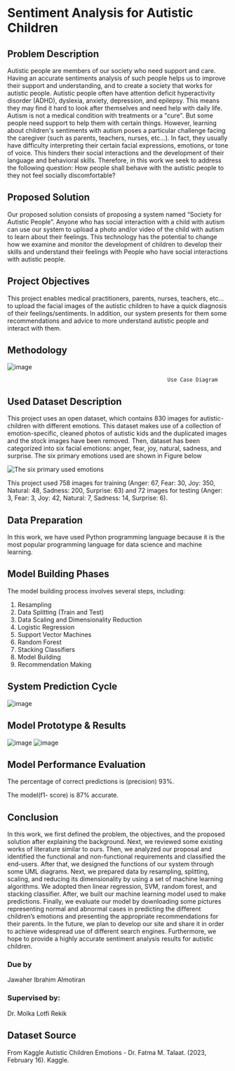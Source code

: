 # Sentiment Analysis for Autistic Children
## Problem Description 
Autistic people are members of our society who need support and care. Having an accurate sentiments analysis of such people helps us to improve their support and understanding, and to create a society that works for autistic people. Autistic people often have attention deficit hyperactivity disorder (ADHD), dyslexia, anxiety, depression, and epilepsy. This means they may find it hard to look after themselves and need help with daily life. Autism is not a medical condition with treatments or a "cure". But some people need support to help them with certain things.
However, learning about children's sentiments with autism poses a particular challenge facing the caregiver (such as parents, teachers, nurses, etc…). In fact, they usually have difficulty interpreting their certain facial expressions, emotions, or tone of voice. This hinders their social interactions and the development of their language and behavioral skills. Therefore, in this work we seek to address the following question: How people shall behave with the autistic people to they not feel socially discomfortable?
## Proposed Solution
Our proposed solution consists of proposing a system named “Society for Autistic People”. Anyone who has social interaction with a child with autism can use our system to upload a photo and/or video of the child with autism to learn about their feelings. This technology has the potential to change how we examine and monitor the development of children to develop their skills and understand their feelings with People who have social interactions with autistic people.
## Project Objectives
This project enables medical practitioners, parents, nurses, teachers, etc… to upload the facial images of the autistic children to have a quick diagnosis of their feelings/sentiments. In addition, our system presents for them some recommendations and advice to more understand autistic people and interact with them.

## Methodology
![image](https://github.com/jawaherIb/Sentiment-Analysis-for-AutisticChildren/assets/136590920/9a8537b6-d779-4c02-b040-ecd4b4d1b18c)
                                                 
                                                       Use Case Diagram 
## Used Dataset Description
This project uses an open dataset, which contains 830 images for autistic-children with different emotions. This dataset makes use of a collection of emotion-specific, cleaned photos of autistic kids and the duplicated images and the stock images have been removed. Then, dataset has been categorized into six facial emotions: anger, fear, joy, natural, sadness, and surprise. The six primary emotions used are shown in Figure below

![The six primary used emotions](https://github.com/jawaherIb/Sentiment-Analysis-for-AutisticChildren/assets/136590920/86320784-d4f9-4605-95fb-16160c9ba760)

This project used 758 images for training (Anger: 67, Fear: 30, Joy: 350, Natural: 48, Sadness: 200, Surprise: 63) and 72 images for testing (Anger: 3, Fear: 3, Joy: 42, Natural: 7, Sadness: 14, Surprise: 6).

## Data Preparation
In this work, we have used Python programming language because it is the most popular programming language for data science and machine learning.

## Model Building Phases
The model building process involves several steps, including:

1. Resampling
2. Data Splitting (Train and Test)
3. Data Scaling and Dimensionality Reduction
4. Logistic Regression
5. Support Vector Machines
6. Random Forest
7. Stacking Classifiers
8. Model Building
9. Recommendation Making

## System Prediction Cycle
![image](https://github.com/jawaherIb/Sentiment-Analysis-for-AutisticChildren/assets/136590920/3d015930-cff7-485e-806d-cdc5ac5f28f9)

## Model Prototype & Results

![image](https://github.com/jawaherIb/Sentiment-Analysis-for-AutisticChildren/assets/136590920/9388ae84-3f75-4ef0-9f7f-f57506363f10)
![image](https://github.com/jawaherIb/Sentiment-Analysis-for-AutisticChildren/assets/136590920/8d2d6b4c-b850-4cb6-880b-3c9d3e0de989)

## Model Performance Evaluation
The percentage of correct predictions is (precision) 93%.

The model(f1- score) is 87% accurate.


## Conclusion
In this work, we first defined the problem, the objectives, and the proposed solution after explaining the background. Next, we reviewed some existing works of literature similar to ours. Then, we analyzed our proposal and identified the functional and non-functional requirements and classified the end-users. After that, we designed the functions of our system through some UML diagrams. Next, we prepared data by resampling, splitting, scaling, and reducing its dimensionality by using a set of machine learning algorithms. We adopted then linear regression, SVM, random forest, and stacking classifier. After, we built our machine learning model used to make predictions. Finally, we evaluate our model by downloading some pictures representing normal and abnormal cases in predicting the different children’s emotions and presenting the appropriate recommendations for their parents.
In the future, we plan to develop our site and share it in order to achieve widespread use of different search engines. Furthermore, we hope to provide a highly accurate sentiment analysis results for autistic children.

### Due by
Jawaher Ibrahim Almotiran
### Supervised by:
Dr. Molka Lotfi Rekik
## Dataset Source 
From Kaggle Autistic Children Emotions - Dr. Fatma M. Talaat. (2023, February 16). Kaggle.
 

